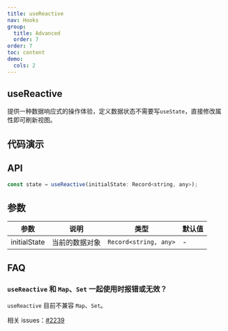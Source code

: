 ```yaml
---
title: useReactive
nav: Hooks
group:
  title: Advanced
  order: 7
order: 7
toc: content
demo:
  cols: 2
---
```


## useReactive

提供一种数据响应式的操作体验，定义数据状态不需要写`useState`，直接修改属性即可刷新视图。

## 代码演示

<code src="./demo/demo1.tsx"></code>
<code src="./demo/demo2.tsx" ></code>
<code src="./demo/demo3.tsx" ></code>
<code src="./demo/demo4.tsx"></code>

## API

```js
const state = useReactive(initialState: Record<string, any>);
```

## 参数

| 参数         | 说明           | 类型                  | 默认值 |
| ------------ | -------------- | --------------------- | ------ |
| initialState | 当前的数据对象 | `Record<string, any>` | -      |

## FAQ

### `useReactive` 和 `Map`、`Set` 一起使用时报错或无效？

`useReactive` 目前不兼容 `Map`、`Set`。

相关 issues：[#2239](https://github.com/alibaba/hooks/discussions/2239)
